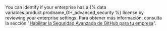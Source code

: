 You can identify if your enterprise has a {% data variables.product.prodname_GH_advanced_security %} license by reviewing your enterprise settings. Para obtener más información, consulta la sección "[Habilitar la Seguridad Avanzada de GitHub para tu empresa](/admin/advanced-security/enabling-github-advanced-security-for-your-enterprise#checking-whether-your-license-includes-github-advanced-security)".
